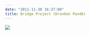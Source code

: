 ```yaml
---
date: "2011-11-30 16:37:00"
title: Bridge Project (Drunken PandA)
---
```


![](https://architech-blog.s3-ap-southeast-1.amazonaws.com/content/images/uploads/2012/08/drunken-bridge.gif)
